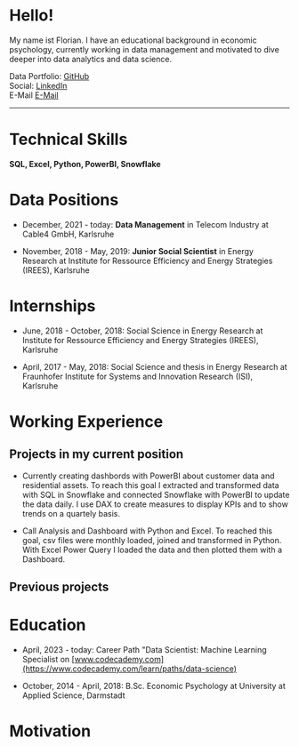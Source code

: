 
# Hello!
My name ist Florian. I have an educational background in economic psychology, currently working in data management and motivated to dive deeper into data analytics and data science.

Data Portfolio: [GitHub](https://github.com/emsif84)  
Social: [LinkedIn](https://linkedin.com/in/florianemsmann/)  
E-Mail [E-Mail](<florian.emsmann@posteo.de>)

---


# Technical Skills
**SQL, Excel, Python, PowerBI, Snowflake**


# Data Positions
* December, 2021 - today: **Data Management** in Telecom Industry at Cable4 GmbH, Karlsruhe


* November, 2018 - May, 2019: **Junior Social Scientist** in Energy Research at Institute for Ressource Efficiency and Energy Strategies (IREES), Karlsruhe


# Internships
* June, 2018 - October, 2018: Social Science in Energy Research at Institute for Ressource Efficiency and Energy Strategies (IREES), Karlsruhe

* April, 2017 - May, 2018: Social Science and thesis in Energy Research at Fraunhofer Institute for Systems and Innovation Research (ISI), Karlsruhe


# Working Experience
## Projects in my current position

* Currently creating dashbords with PowerBI about customer data and residential assets.
To reach this goal I extracted and transformed data with SQL in Snowflake and connected Snowflake with PowerBI to update the data daily. I use DAX to create measures to display KPIs and to show trends on a quartely basis.

* Call Analysis and Dashboard with Python and Excel. To reached this goal, csv files were monthly loaded, joined and transformed in Python. With Excel Power Query I loaded the data and then plotted them with a Dashboard.

## Previous projects


# Education
* April, 2023 - today: Career Path "Data Scientist: Machine Learning Specialist on [www.codecademy.com](https://www.codecademy.com/learn/paths/data-science)

* October, 2014 - April, 2018: B.Sc. Economic Psychology at University at Applied Science, Darmstadt


# Motivation


